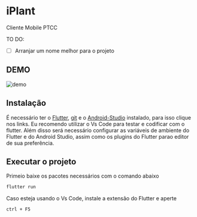 # iPlant

Cliente Mobile PTCC

TO DO:
- [ ] Arranjar um nome melhor para o projeto

## DEMO
![demo](https://media.giphy.com/media/4yjhdpNzgAAsy9OH1v/giphy.gif)

## Instalação

É necessário ter o [Flutter](https://flutter.dev/docs/get-started/install/windows), [git](https://git-scm.com/downloads) e o [Android-Studio](https://developer.android.com/studio?gclid=Cj0KCQjw59n8BRD2ARIsAAmgPmJmZib1nvPq_tRrtUjVB5BOxw2J_QoQUSU3g8iPxw6CQYT1QPbjnQIaAs41EALw_wcB&gclsrc=aw.ds) instalado, para isso clique nos links. Eu recomendo utilizar o Vs Code para testar e codificar com o flutter.
Além disso será necessário configurar as variáveis de ambiente do Flutter e do Android Studio, assim como os plugins do Flutter parao editor de sua preferência.

## Executar o projeto

Primeio baixe os pacotes necessários com o comando abaixo

```bash
flutter run

```

Caso esteja usando o Vs Code, instale a extensão do Flutter e aperte

```bash
ctrl + F5
```